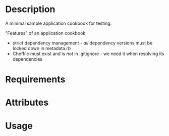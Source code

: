 Description
===========

A minimal sample application cookbook for testing.

"Features" of an application cookbook:

 * strict dependency management - *all* dependency versions must be locked down in metadata.rb
 * Cheffile must exist and is *not* in .gitignore - we need it when resolving its dependencies


Requirements
============

Attributes
==========

Usage
=====

